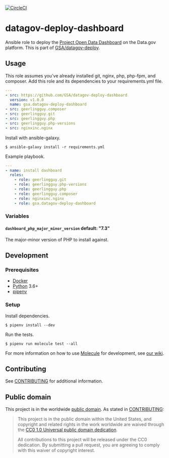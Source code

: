 [![CircleCI](https://circleci.com/gh/GSA/datagov-deploy-dashboard.svg?style=svg)](https://circleci.com/gh/GSA/datagov-deploy-dashboard)


# datagov-deploy-dashboard

Ansible role to deploy the [Project Open Data
Dashboard](https://labs.data.gov/dashboard) on the Data.gov platform. This is
part of [GSA/datagov-deploy](https://github.com/GSA/datagov-deploy).


## Usage

This role assumes you've already installed git, nginx, php, php-fpm, and
composer. Add this role and its dependencies to your requirements.yml file.

```yaml
---
- src: https://github.com/GSA/datagov-deploy-dashboard
  version: v1.0.0
  name: gsa.datagov-deploy-dashboard
- src: geerlingguy.composer
- src: geerlingguy.git
- src: geerlingguy.php
- src: geerlingguy.php-versions
- src: nginxinc.nginx
```

Install with ansible-galaxy.

    $ ansible-galaxy install -r requirements.yml

Example playbook.

```yaml
---
- name: install dashboard
  roles:
    - role: geerlingguy.git
    - role: geerlingguy.php-versions
    - role: geerlingguy.php
    - role: geerlingguy.composer
    - role: nginxinc.nginx
    - role: gsa.datagov-deploy-dashboard
```


### Variables


#### `dashboard_php_major_minor_version` default: "7.3"

The major-minor version of PHP to install against.


## Development

### Prerequisites

- [Docker](https://www.docker.com/)
- [Python](https://www.python.org/) 3.6+
- [pipenv](https://docs.pipenv.org/en/latest/)


### Setup

Install dependencies.

    $ pipenv install --dev

Run the tests.

    $ pipenv run molecule test --all

For more information on how to use
[Molecule](https://molecule.readthedocs.io/en/latest/) for development, see [our
wiki](https://github.com/GSA/datagov-deploy/wiki/Developing-Ansible-roles-with-Molecule).


## Contributing

See [CONTRIBUTING](CONTRIBUTING.md) for additional information.


## Public domain

This project is in the worldwide [public domain](LICENSE.md). As stated in
[CONTRIBUTING](CONTRIBUTING.md):

> This project is in the public domain within the United States, and copyright
> and related rights in the work worldwide are waived through the [CC0 1.0
> Universal public domain dedication](https://creativecommons.org/publicdomain/zero/1.0/).
>
> All contributions to this project will be released under the CC0 dedication.
> By submitting a pull request, you are agreeing to comply with this waiver of
> copyright interest.
